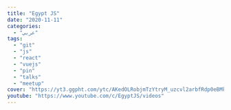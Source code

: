```yaml
---
title: "Egypt JS"
date: "2020-11-11"
categories:
  - "عربي"
tags:
  - "git"
  - "js"
  - "react"
  - "vuejs"
  - "pin"
  - "talks"
  - "meetup"
cover: "https://yt3.ggpht.com/ytc/AKedOLRobjmTzYtryM_uzcvl2arbfRdp0eBMksdl8BEv=s88-c-k-c0x00ffffff-no-rj"
youtube: "https://www.youtube.com/c/EgyptJS/videos"
---
```

